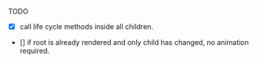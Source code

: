 TODO

- [x] call life cycle methods inside all children.
- [] if root is already rendered and only child has changed, no animation required.
